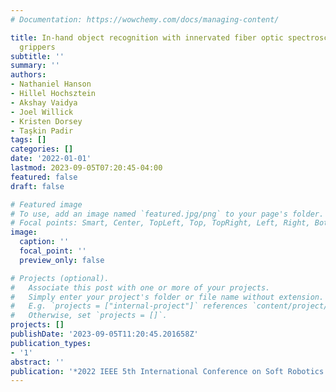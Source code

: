 ```yaml
---
# Documentation: https://wowchemy.com/docs/managing-content/

title: In-hand object recognition with innervated fiber optic spectroscopy for soft
  grippers
subtitle: ''
summary: ''
authors:
- Nathaniel Hanson
- Hillel Hochsztein
- Akshay Vaidya
- Joel Willick
- Kristen Dorsey
- Taşkin Padir
tags: []
categories: []
date: '2022-01-01'
lastmod: 2023-09-05T07:20:45-04:00
featured: false
draft: false

# Featured image
# To use, add an image named `featured.jpg/png` to your page's folder.
# Focal points: Smart, Center, TopLeft, Top, TopRight, Left, Right, BottomLeft, Bottom, BottomRight.
image:
  caption: ''
  focal_point: ''
  preview_only: false

# Projects (optional).
#   Associate this post with one or more of your projects.
#   Simply enter your project's folder or file name without extension.
#   E.g. `projects = ["internal-project"]` references `content/project/deep-learning/index.md`.
#   Otherwise, set `projects = []`.
projects: []
publishDate: '2023-09-05T11:20:45.201658Z'
publication_types:
- '1'
abstract: ''
publication: '*2022 IEEE 5th International Conference on Soft Robotics (RoboSoft)*'
---
```

